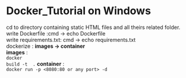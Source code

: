 # Docker_Tutorial on Windows
cd to directory containing static HTML files and all theirs related folder.<br>
write Dockerfile :cmd -> echo Dockerfile <br>
write requirements.txt: cmd -> echo requirements.txt <br>
dockerize : <b>images -> container </b><br>
<b>images</b> : <br>
<code>docker build -t <IMAGE-NAME> .<OR a folder directory></code>
<b>container</b> : <br>
<code>docker run -p <8080:80 or any port> -d <IMAGE-NAME></code>

